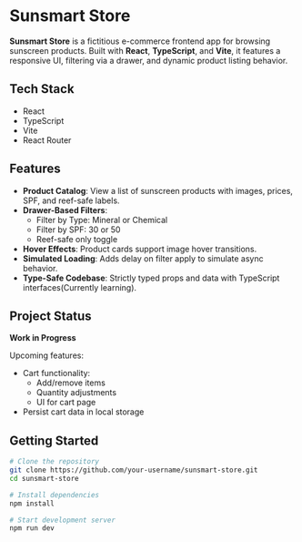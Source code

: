# Sunsmart Store

**Sunsmart Store** is a fictitious e-commerce frontend app for browsing sunscreen products. Built with **React**, **TypeScript**, and **Vite**, it features a responsive UI, filtering via a drawer, and dynamic product listing behavior.

## Tech Stack

- React
- TypeScript
- Vite
- React Router

## Features

- **Product Catalog**: View a list of sunscreen products with images, prices, SPF, and reef-safe labels.
- **Drawer-Based Filters**:
  - Filter by Type: Mineral or Chemical
  - Filter by SPF: 30 or 50
  - Reef-safe only toggle
- **Hover Effects**: Product cards support image hover transitions.
- **Simulated Loading**: Adds delay on filter apply to simulate async behavior.
- **Type-Safe Codebase**: Strictly typed props and data with TypeScript interfaces(Currently learning).

## Project Status

**Work in Progress**

Upcoming features:

- Cart functionality:
  - Add/remove items
  - Quantity adjustments
  - UI for cart page
- Persist cart data in local storage

## Getting Started

```bash
# Clone the repository
git clone https://github.com/your-username/sunsmart-store.git
cd sunsmart-store

# Install dependencies
npm install

# Start development server
npm run dev
```
